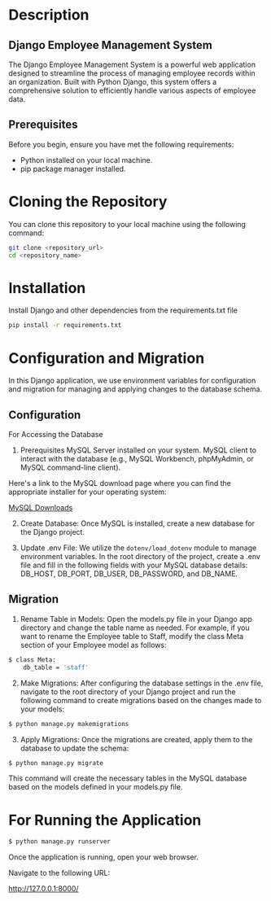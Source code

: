 # Description

## Django Employee Management System

The Django Employee Management System is a powerful web application designed to streamline the process of managing employee records within an organization. Built with Python Django, this system offers a comprehensive solution to efficiently handle various aspects of employee data.

## Prerequisites
Before you begin, ensure you have met the following requirements:

- Python installed on your local machine.
- pip package manager installed.
  
# Cloning the Repository

You can clone this repository to your local machine using the following command:

```bash
git clone <repository_url>
cd <repository_name>
```

# Installation

Install Django and other dependencies from the requirements.txt file

```bash
pip install -r requirements.txt
```
   
# Configuration and Migration

In this Django application, we use environment variables for configuration and migration for managing and applying changes to the database schema.

## Configuration

For Accessing the Database

1. Prerequisites
MySQL Server installed on your system.
MySQL client to interact with the database (e.g., MySQL Workbench, phpMyAdmin, or MySQL command-line client).

Here's a link to the MySQL download page where you can find the appropriate installer for your operating system:

[MySQL Downloads](https://dev.mysql.com/downloads/)

2. Create Database: Once MySQL is installed, create a new database for the Django project. 

3. Update .env File: We utilize the `dotenv/load_dotenv` module to manage environment variables. In the root directory of the project, create a .env file and fill in the following fields with your MySQL database details: DB_HOST, DB_PORT, DB_USER, DB_PASSWORD, and DB_NAME.

## Migration

1. Rename Table in Models: Open the models.py file in your Django app directory and change the table name as needed. For example, if you want to rename the Employee table to Staff, modify the class Meta section of your Employee model as follows:

```bash
$ class Meta:
    db_table = 'staff'
```    

2. Make Migrations: After configuring the database settings in the .env file, navigate to the root directory of your Django project and run the following command to create migrations based on the changes made to your models:

```bash
$ python manage.py makemigrations
```
3. Apply Migrations: Once the migrations are created, apply them to the database to update the schema:

```bash
$ python manage.py migrate
```
This command will create the necessary tables in the MySQL database based on the models defined in your models.py file.

# For Running the Application

```bash
$ python manage.py runserver
```
Once the application is running, open your web browser.

Navigate to the following URL:

http://127.0.0.1:8000/
